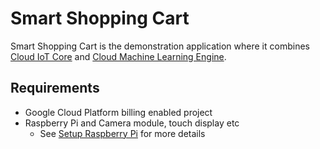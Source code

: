 # Smart Shopping Cart

Smart Shopping Cart is the demonstration application where it combines [Cloud IoT Core](https://cloud.google.com/iot-core/)
and [Cloud Machine Learning Engine](http://cloud.google.com/ml).

## Requirements

- Google Cloud Platform billing enabled project
- Raspberry Pi and Camera module, touch display etc
  - See [Setup Raspberry Pi](raspberrypi/README.md) for more details

